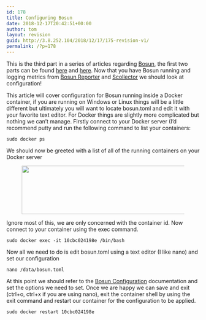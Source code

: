 ```yaml
---
id: 178
title: Configuring Bosun
date: 2018-12-17T20:42:51+00:00
author: tom
layout: revision
guid: http://3.8.252.104/2018/12/17/175-revision-v1/
permalink: /?p=178
---
```

This is the third part in a series of articles regarding [Bosun](https://bosun.org/), the first two parts can be found [here](http://tomaustin.xyz/2018/12/11/monitoring-c-applications-using-bosun/) and [here](http://tomaustin.xyz/2018/12/13/sending-windows-data-to-bosun-using-scollector/). Now that you have Bosun running and logging metrics from [Bosun Reporter](https://github.com/StackExchange/BosunReporter) and [Scollector](https://bosun.org/scollector/) we should look at configuration!

  


This article will cover configuration for Bosun running inside a Docker container, if you are running on Windows or Linux things will be a little different but ultimately you will want to locate bosun.toml and edit it with your favorite text editor. For Docker things are slightly more complicated but nothing we can&#8217;t manage. Firstly connect to your Docker server (I&#8217;d recommend putty and run the following command to list your containers:

<pre class="wp-block-code"><code>sudo docker ps</code></pre>

  


We should now be greeted with a list of all of the running containers on your Docker server<figure class="wp-block-image">

<img loading="lazy" width="650" height="126" src="http://tomaustin.xyz/wp-content/uploads/2018/12/image-16.png" alt="" class="wp-image-176" srcset="https://tomaustin.xyz/wp-content/uploads/2018/12/image-16.png 650w, https://tomaustin.xyz/wp-content/uploads/2018/12/image-16-300x58.png 300w" sizes="(max-width: 650px) 100vw, 650px" /> </figure> 

Ignore most of this, we are only concerned with the container id. Now connect to your container using the exec command.

<pre class="wp-block-code"><code>sudo docker exec -it 10cbc024198e /bin/bash</code></pre>

Now all we need to do is edit bosun.toml using a text editor (I like nano) and set our configuration

<pre class="wp-block-code"><code>nano /data/bosun.toml</code></pre>

At this point we should refer to the [Bosun Configuration](https://bosun.org/system_configuration) documentation and set the options we need to set. Once we are happy we can save and exit (ctrl+o, ctrl+x if you are using nano), exit the container shell by using the exit command and restart our container for the configuration to be applied.

<pre class="wp-block-code"><code>sudo docker restart 10cbc024198e</code></pre>